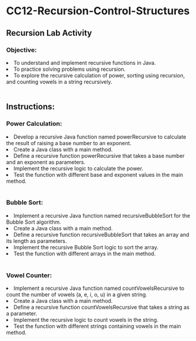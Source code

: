 # CC12-Recursion-Control-Structures

## Recursion Lab Activity <br>

### Objective:
<li> To understand and implement recursive functions in Java.
<li> To practice solving problems using recursion. </li>
<li> To explore the recursive calculation of power, sorting using recursion, and counting vowels in a string recursively. </li>

<br>

## Instructions:

### Power Calculation: <br>
<li> Develop a recursive Java function named powerRecursive to calculate the result of raising a base number to an exponent. <br>
<li> Create a Java class with a main method. </li>
<li> Define a recursive function powerRecursive that takes a base number and an exponent as parameters.</li>
<li> Implement the recursive logic to calculate the power.</li>
<li> Test the function with different base and exponent values in the main method.</li>

<br>

### Bubble Sort:
<li> Implement a recursive Java function named recursiveBubbleSort for the Bubble Sort algorithm.
<li> Create a Java class with a main method. </li>
<li> Define a recursive function recursiveBubbleSort that takes an array and its length as parameters.</li>
<li> Implement the recursive Bubble Sort logic to sort the array.</li>
<li> Test the function with different arrays in the main method.</li>

<br>

### Vowel Counter:
<li> Implement a recursive Java function named countVowelsRecursive to count the number of vowels (a, e, i, o, u) in a given string.
<li> Create a Java class with a main method.</li>
<li> Define a recursive function countVowelsRecursive that takes a string as a parameter.</li>
<li> Implement the recursive logic to count vowels in the string.</li>
<li>Test the function with different strings containing vowels in the main method. </li>
